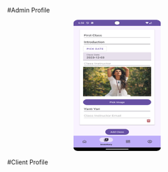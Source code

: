 #Admin Profile
<p align="center">
  <img src="https://github.com/Priom7/Yoga-App/blob/main/Yoga%20App/yogaAppAdmin.png" alt="Cover Image" width="200" height="300"> 
</p>


#Client Profile
